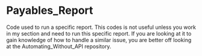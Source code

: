 # Payables_Report
Code used to run a specific report. This codes is not useful unless you work in my section and need to run this specific report. If you are looking at it to gain knowledge of how to handle a similar issue, you are better off looking at the Automating_Without_API repository. 
